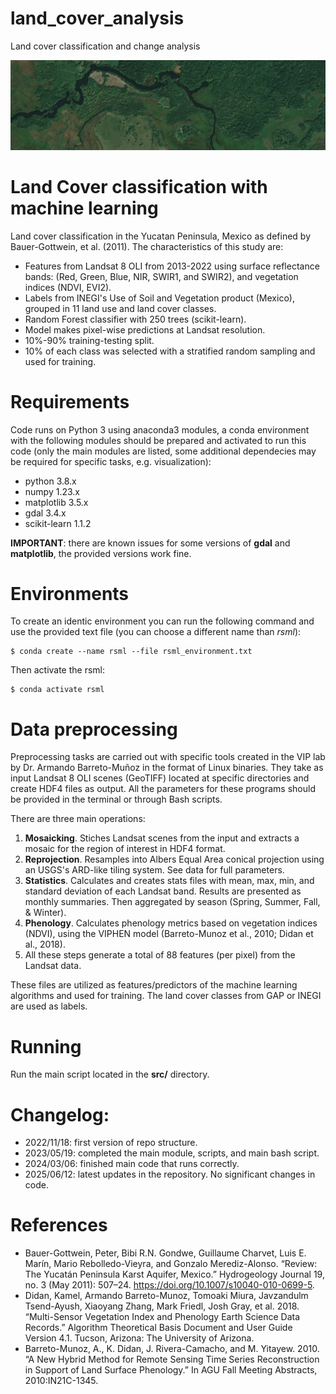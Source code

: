 # land_cover_analysis
Land cover classification and change analysis

![](data/river.png)

# Land Cover classification with machine learning

Land cover classification in the Yucatan Peninsula, Mexico as defined by
Bauer-Gottwein, et al. (2011). The characteristics of this study are:

 * Features from Landsat 8 OLI from 2013-2022 using surface reflectance bands:
   (Red, Green, Blue, NIR, SWIR1, and SWIR2), and vegetation indices (NDVI, EVI2).
 * Labels from INEGI's Use of Soil and Vegetation product (Mexico), grouped in 11
   land use and land cover classes.
 * Random Forest classifier with 250 trees (scikit-learn).
 * Model makes pixel-wise predictions at Landsat resolution.
 * 10%-90% training-testing split.
 * 10% of each class was selected with a stratified random sampling and used for
   training.

# Requirements

Code runs on Python 3 using anaconda3 modules, a conda environment with the
following modules should be prepared and activated to run this code (only the
main modules are listed, some additional dependecies may be required for
specific tasks, e.g. visualization):

  * python 3.8.x
  * numpy 1.23.x
  * matplotlib 3.5.x
  * gdal 3.4.x
  * scikit-learn 1.1.2

**IMPORTANT**: there are known issues for some versions of **gdal** and **matplotlib**,
the provided versions work fine.

# Environments

To create an identic environment you can run the following command and use the
provided text file (you can choose a different name than *rsml*):

```
$ conda create --name rsml --file rsml_environment.txt
```

Then activate the rsml:

```
$ conda activate rsml
```

# Data preprocessing

Preprocessing tasks are carried out with specific tools created in the VIP lab
by Dr. Armando Barreto-Muñoz in the format of Linux binaries. They take as input
Landsat 8 OLI scenes (GeoTIFF) located at specific directories and create
HDF4 files as output.
All the parameters for these programs should be provided in the
terminal or through Bash scripts.

There are three main operations:

  1. **Mosaicking**. Stiches Landsat scenes from the input and extracts a
    mosaic for the region of interest in HDF4 format.
  2. **Reprojection**. Resamples into Albers Equal Area conical projection
    using an USGS's ARD-like tiling system. See data for full parameters.
  3. **Statistics**. Calculates and creates stats files with mean, max, min,
    and standard deviation of each Landsat band. Results are presented as
    monthly summaries. Then aggregated by season (Spring, Summer, Fall, & Winter).
  4. **Phenology**. Calculates phenology metrics based on vegetation indices
    (NDVI), using the VIPHEN model (Barreto-Munoz et al., 2010; Didan et al., 2018).
  5. All these steps generate a total of 88 features (per pixel) from the Landsat
    data.

These files are utilized as features/predictors of the machine learning
algorithms and used for training. The land cover classes from GAP or INEGI
are used as labels.

# Running

Run the main script located in the **src/** directory.

# Changelog:

  * 2022/11/18: first version of repo structure.
  * 2023/05/19: completed the main module, scripts, and main bash script.
  * 2024/03/06: finished main code that runs correctly.
  * 2025/06/12: latest updates in the repository. No significant changes in code.

# References

  * Bauer-Gottwein, Peter, Bibi R.N. Gondwe, Guillaume Charvet, Luis E. Marín, Mario Rebolledo-Vieyra, and Gonzalo Merediz-Alonso. “Review: The Yucatán Peninsula Karst Aquifer, Mexico.” Hydrogeology Journal 19, no. 3 (May 2011): 507–24. https://doi.org/10.1007/s10040-010-0699-5.
  * Didan, Kamel, Armando Barreto-Munoz, Tomoaki Miura, Javzandulm Tsend-Ayush, Xiaoyang Zhang, Mark Friedl, Josh Gray, et al. 2018. “Multi-Sensor Vegetation Index and Phenology Earth Science Data Records.” Algorithm Theoretical Basis Document and User Guide Version 4.1. Tucson, Arizona: The University of Arizona.
  * Barreto-Munoz, A., K. Didan, J. Rivera-Camacho, and M. Yitayew. 2010. “A New Hybrid Method for Remote Sensing Time Series Reconstruction in Support of Land Surface Phenology.” In AGU Fall Meeting Abstracts, 2010:IN21C-1345.


